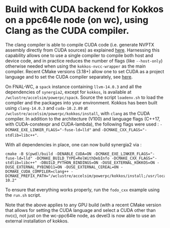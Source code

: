 # Build with CUDA backend for Kokkos on a ppc64le node (on wc), using Clang as the CUDA compiler.

The clang compiler is able to compile CUDA code (i.e. generate NVPTX assembly directly from CUDA sources) as explained [here](https://llvm.org/docs/CompileCudaWithLLVM.html). Harnessing this capability allows one to use a single compiler to compile both host and device code, and in practice reduces the number of flags (like `--host-only`) otherwise needed when using the `kokkos-nvcc-wrapper` as the main compiler. Recent CMake versions (3.18+) allow one to set CUDA as a project language and to set the CUDA compiler separately, see [here](https://cliutils.gitlab.io/modern-cmake/chapters/packages/CUDA.html).

On FNAL-WC, a `spack` instance containing `llvm-14.0.3` and all the dependencies of `synergia2`, except for `kokkos`, is available at `/wclustre/accelsim/powerpc/spack`. Source the script `loadenv.sh` to load the compiler and the packages into your environment. Kokkos has been built using `clang-14.0.3` and `cuda-10.2.89` at `/wclustre/accelsim/powerpc/kokkos/install`, with `clang` as the CUDA compiler. In addition to the architecture (V100) and language flags (C++17, with CUDA-constexpr and CUDA-lambda), the following flags were used : `-DCMAKE_EXE_LINKER_FLAGS="-fuse-ld=lld"` and `-DCMAKE_CXX_FLAGS="-stdlib=libc++"`.

With all dependencies in place, one can now build synergia2 via :
```
cmake -B $(pwd)/build -DENABLE_CUDA=ON -DCMAKE_EXE_LINKER_FLAGS="-fuse-ld=lld" -DCMAKE_BUILD_TYPE=RelWithDebInfo -DCMAKE_CXX_FLAGS="-stdlib=libc++" -DBUILD_PYTHON_BINDINGS=ON -DUSE_EXTERNAL_KOKKOS=ON -DUSE_EXTERNAL_PYBIND11=ON -DUSE_EXTERNAL_CEREAL=ON -DCMAKE_CUDA_COMPILER=clang++ -DCMAKE_PREFIX_PATH="/wclustre/accelsim/powerpc/kokkos/install;/usr/local/cuda-10.2"
```

To ensure that everything works properly, run the `fodo_cxx` example using the `run.sh` script.

Note that the above applies to any GPU build (with a recent CMake version that allows for setting the CUDA language and select a CUDA other than nvcc), not just on the wc-ppc64le node, as devel3 is now able to use an external installation of kokkos.
